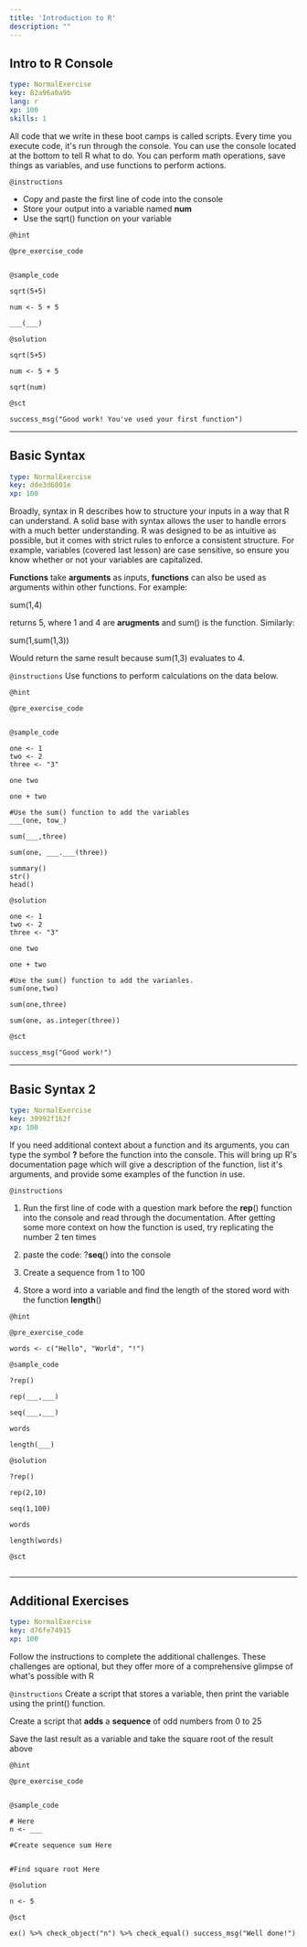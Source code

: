 ```yaml
---
title: 'Introduction to R'
description: ""
---
```


## Intro to R Console

```yaml
type: NormalExercise
key: 82a96a0a9b
lang: r
xp: 100
skills: 1
```

All code that we write in these boot camps is called scripts. Every time you execute code, it's run through the console. You can use the console located at the bottom to tell R what to do. You can perform math operations, save things as variables, and use functions to perform actions.

`@instructions`
- Copy and paste the first line of code into the console
- Store your output into a variable named **num**
- Use the sqrt() function on your variable

`@hint`


`@pre_exercise_code`
```{r}

```

`@sample_code`
```{r}
sqrt(5+5)

num <- 5 + 5

___(___)
```

`@solution`
```{r}
sqrt(5+5)

num <- 5 + 5

sqrt(num)
```

`@sct`
```{r}
success_msg("Good work! You've used your first function")
```

---

## Basic Syntax

```yaml
type: NormalExercise
key: dde3d6001e
xp: 100
```

Broadly, syntax in R describes how to structure your inputs in a way that R can understand. A solid base with syntax allows the user to handle errors with a much better understanding. R was designed to be as intuitive as possible, but it comes with strict rules to enforce a consistent structure. For example, variables (covered last lesson) are case sensitive, so ensure you know whether or not your variables are capitalized.

**Functions** take **arguments** as inputs, **functions** can also be used as arguments within other functions. For example:

sum(1,4)

returns 5, where 1 and 4 are **arugments** and sum() is the function. Similarly:

sum(1,sum(1,3)) 

Would return the same result because sum(1,3) evaluates to 4.

`@instructions`
Use functions to perform calculations on the data below.

`@hint`


`@pre_exercise_code`
```{r}

```

`@sample_code`
```{r}
one <- 1
two <- 2
three <- "3"

one two

one + two

#Use the sum() function to add the variables
___(one, tow_)

sum(___,three)

sum(one, ___.___(three))

summary()
str()
head()
```

`@solution`
```{r}
one <- 1
two <- 2
three <- "3"

one two

one + two

#Use the sum() function to add the varianles.
sum(one,two)

sum(one,three)

sum(one, as.integer(three))
```

`@sct`
```{r}
success_msg("Good work!")
```

---

## Basic Syntax 2

```yaml
type: NormalExercise
key: 39992f162f
xp: 100
```

If you need additional context about a function and its arguments, you can type the symbol **?** before the function into the console. This will bring up R's documentation page which will give a description of the function, list it's arguments, and provide some examples of the function in use.

`@instructions`
1. Run the first line of code with a question mark before the **rep**() function into the console and read through the documentation. After getting some more context on how the function is used, try replicating the number 2 ten times 

2. paste the code: ?**seq**() into the console

3. Create a sequence from 1 to 100

4. Store a word into a variable and find the length of the stored word with the function **length**()

`@hint`


`@pre_exercise_code`
```{r}
words <- c("Hello", "World", "!") 
```

`@sample_code`
```{r}
?rep()

rep(___,___)

seq(___,___)

words

length(___)
```

`@solution`
```{r}
?rep()

rep(2,10)

seq(1,100)

words

length(words)
```

`@sct`
```{r}

```

---

## Additional Exercises

```yaml
type: NormalExercise
key: d76fe74915
xp: 100
```

Follow the instructions to complete the additional challenges. These challenges are optional, but they offer more of a comprehensive glimpse of what's possible with R

`@instructions`
Create a script that stores a variable, then print the variable using the print() function. 

Create a script that **adds** a **sequence** of odd numbers from 0 to 25

Save the last result as a variable and take the square root of the result above

`@hint`


`@pre_exercise_code`
```{r}

```

`@sample_code`
```{r}
# Here
n <- ___

#Create sequence sum Here


#Find square root Here
```

`@solution`
```{r}
n <- 5
```

`@sct`
```{r}
ex() %>% check_object("n") %>% check_equal() success_msg("Well done!")
```
